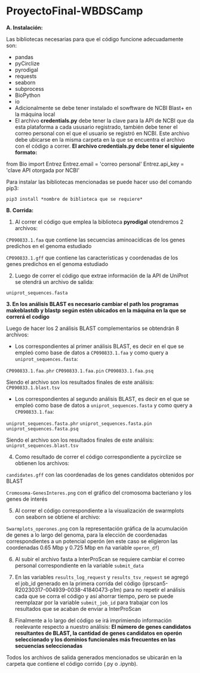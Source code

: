 # ProyectoFinal-WBDSCamp
**A. Instalación:**

Las bibliotecas necesarias para que el código funcione adecuadamente son:

- pandas 
- pyCirclize 
- pyrodigal 
- requests 
- seaborn 
- subprocess 
- BioPython 
- io 
- Adicionalmente se debe tener instalado el sowftware de NCBI Blast+ en la máquina local
- El archivo **credentials.py** debe tener la clave para la API de NCBI que da esta plataforma a cada ususario registrado, también debe tener el correo personal con el que el usuario se registró en NCBI. Este archivo debe ubicarse en la misma carpeta en la que se encuentra el archivo con el código a correr.
 **El archivo credentials.py debe tener el siguiente formato:**
 
 from Bio import Entrez
Entrez.email   = 'correo personal'
Entrez.api_key = 'clave API otorgada por NCBI'
 

Para instalar las bibliotecas mencionadas se puede hacer uso del comando pip3:

`pip3 install *nombre de biblioteca que se requiere*`

**B. Corrida:**

1. Al correr el código que emplea la biblioteca **pyrodigal** otendremos 2 archivos:

`CP090833.1.faa` que contiene las secuencias aminoacídicas de los genes predichos en el genoma estudiado

`CP090833.1.gff` que contiene las características y coordenadas de los genes predichos en el genoma estudiado

2. Luego de correr el código que extrae información de la API de UniProt se otendrá un archivo de salida:

`uniprot_sequences.fasta`

**3. En los análisis BLAST es necesario cambiar el path los programas makeblastdb y blastp según estén ubicados en la máquina en la que se correrá el codigo**

Luego de hacer los 2 análisis BLAST complementarios se obtendrán 8 archivos:

- Los correspondientes al primer análisis BLAST, es decir en el que se empleó como base de datos a `CP090833.1.faa` y como query a `uniprot_sequences.fasta`:

 `CP090833.1.faa.phr`
 `CP090833.1.faa.pin`
 `CP090833.1.faa.psq`
 
 Siendo el archivo son los resultados finales de este análisis: `CP090833.1.blast.tsv`
 
- Los correspondientes al segundo  análisis BLAST, es decir en el que se empleó como base de datos a    `uniprot_sequences.fasta` y como query a `CP090833.1.faa`:

 `uniprot_sequences.fasta.phr`
 `uniprot_sequences.fasta.pin`
 `uniprot_sequences.fasta.psq`
 
 Siendo el archivo son los resultados finales de este análisis: `uniprot_sequences.blast.tsv`

4. Como resultado de correr el código correspondiente a pycirclize se obtienen los archivos:

`candidates.gff` con las coordenadas de los genes candidatos obtenidos por BLAST

`Cromosoma-GenesInteres.png` con el gráfico del cromosoma bacteriano y los genes de interés

5. Al correr el código correspondiente a la visualización de swarmplots con seaborn se obtiene el archivo:

`Swarmplots_operones.png` con la representación gráfica de la acumulación de genes a lo largo del genoma, para la elección de coordenadas correspondientes a un potencial operón (en este caso se eligieron las coordenadas  0.65 Mbp y 0.725 Mbp en ña variable `operon_df`)

6. Al subir el archivo fasta a InterProScan se requiere cambiar el correo personal correspondiente en la variable `submit_data`

7. En las variables `results_log_request` y `results_tsv_request` se agregó el job_id generado en la primera corrida del código (iprscan5-R20230317-004939-0038-41840473-p1m) para no repetir el análisis cada que se corra el código y así ahorrar tiempo, pero se puede reemplazar por la variable `submit_job_id` para trabajar con los resultados que se acaban de enviar a InterProScan

8. Finalmente a lo largo del código se irá imprimiendo información reelevante respecto a nuestro análisis: 
**El número de genes candidatos resultantes de BLAST, la cantidad de genes candidatos en operón seleccionado y los dominios funcionales más frecuentes en las secuencias seleccionadas**

Todos los archivos de salida generados mencionados se ubicarán en la carpeta que contiene el código corrido (.py o .ipynb).
